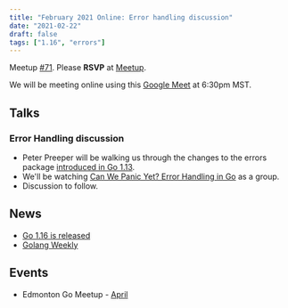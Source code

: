 ```yaml
---
title: "February 2021 Online: Error handling discussion"
date: "2021-02-22"
draft: false
tags: ["1.16", "errors"]
---
```

Meetup [#71](https://github.com/edmontongo/presentations/issues/112). Please **RSVP** at [Meetup](https://www.meetup.com/startupedmonton/events/bclwwpyccdbdc/).

We will be meeting online using this [Google Meet](https://meet.google.com/uhj-nnbg-dcg) at 6:30pm MST.

## Talks

### Error Handling discussion

- Peter Preeper will be walking us through the changes to the errors package [introduced in Go 1.13](https://blog.golang.org/go1.13-errors).
- We'll be watching [Can We Panic Yet? Error Handling in Go](https://www.youtube.com/watch?v=c78U0MZ4b_c) as a group.
- Discussion to follow.

## News

- [Go 1.16 is released](https://blog.golang.org/go1.16)
- [Golang Weekly](https://golangweekly.com/)

## Events

- Edmonton Go Meetup - [April](/meetup/2021-04)
